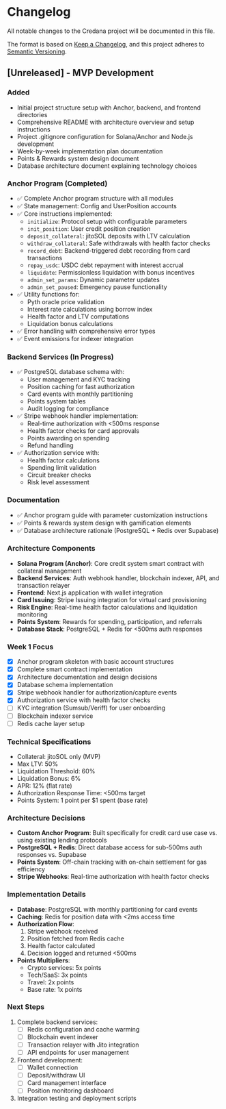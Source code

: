 # Changelog

All notable changes to the Credana project will be documented in this file.

The format is based on [Keep a Changelog](https://keepachangelog.com/en/1.0.0/),
and this project adheres to [Semantic Versioning](https://semver.org/spec/v2.0.0.html).

## [Unreleased] - MVP Development

### Added
- Initial project structure setup with Anchor, backend, and frontend directories
- Comprehensive README with architecture overview and setup instructions
- Project .gitignore configuration for Solana/Anchor and Node.js development
- Week-by-week implementation plan documentation
- Points & Rewards system design document
- Database architecture document explaining technology choices

### Anchor Program (Completed)
- ✅ Complete Anchor program structure with all modules
- ✅ State management: Config and UserPosition accounts
- ✅ Core instructions implemented:
  - `initialize`: Protocol setup with configurable parameters
  - `init_position`: User credit position creation
  - `deposit_collateral`: jitoSOL deposits with LTV calculation
  - `withdraw_collateral`: Safe withdrawals with health factor checks
  - `record_debt`: Backend-triggered debt recording from card transactions
  - `repay_usdc`: USDC debt repayment with interest accrual
  - `liquidate`: Permissionless liquidation with bonus incentives
  - `admin_set_params`: Dynamic parameter updates
  - `admin_set_paused`: Emergency pause functionality
- ✅ Utility functions for:
  - Pyth oracle price validation
  - Interest rate calculations using borrow index
  - Health factor and LTV computations
  - Liquidation bonus calculations
- ✅ Error handling with comprehensive error types
- ✅ Event emissions for indexer integration

### Backend Services (In Progress)
- ✅ PostgreSQL database schema with:
  - User management and KYC tracking
  - Position caching for fast authorization
  - Card events with monthly partitioning
  - Points system tables
  - Audit logging for compliance
- ✅ Stripe webhook handler implementation:
  - Real-time authorization with <500ms response
  - Health factor checks for card approvals
  - Points awarding on spending
  - Refund handling
- ✅ Authorization service with:
  - Health factor calculations
  - Spending limit validation
  - Circuit breaker checks
  - Risk level assessment

### Documentation
- ✅ Anchor program guide with parameter customization instructions
- ✅ Points & rewards system design with gamification elements
- ✅ Database architecture rationale (PostgreSQL + Redis over Supabase)

### Architecture Components
- **Solana Program (Anchor)**: Core credit system smart contract with collateral management
- **Backend Services**: Auth webhook handler, blockchain indexer, API, and transaction relayer
- **Frontend**: Next.js application with wallet integration
- **Card Issuing**: Stripe Issuing integration for virtual card provisioning
- **Risk Engine**: Real-time health factor calculations and liquidation monitoring
- **Points System**: Rewards for spending, participation, and referrals
- **Database Stack**: PostgreSQL + Redis for <500ms auth responses

### Week 1 Focus
- [x] Anchor program skeleton with basic account structures
- [x] Complete smart contract implementation
- [x] Architecture documentation and design decisions
- [x] Database schema implementation
- [x] Stripe webhook handler for authorization/capture events
- [x] Authorization service with health factor checks
- [ ] KYC integration (Sumsub/Veriff) for user onboarding
- [ ] Blockchain indexer service
- [ ] Redis cache layer setup

### Technical Specifications
- Collateral: jitoSOL only (MVP)
- Max LTV: 50%
- Liquidation Threshold: 60%
- Liquidation Bonus: 6%
- APR: 12% (flat rate)
- Authorization Response Time: <500ms target
- Points System: 1 point per $1 spent (base rate)

### Architecture Decisions
- **Custom Anchor Program**: Built specifically for credit card use case vs. using existing lending protocols
- **PostgreSQL + Redis**: Direct database access for sub-500ms auth responses vs. Supabase
- **Points System**: Off-chain tracking with on-chain settlement for gas efficiency
- **Stripe Webhooks**: Real-time authorization with health factor checks

### Implementation Details
- **Database**: PostgreSQL with monthly partitioning for card events
- **Caching**: Redis for position data with <2ms access time
- **Authorization Flow**:
  1. Stripe webhook received
  2. Position fetched from Redis cache
  3. Health factor calculated
  4. Decision logged and returned <500ms
- **Points Multipliers**:
  - Crypto services: 5x points
  - Tech/SaaS: 3x points
  - Travel: 2x points
  - Base rate: 1x points

### Next Steps
1. Complete backend services:
   - [ ] Redis configuration and cache warming
   - [ ] Blockchain event indexer
   - [ ] Transaction relayer with Jito integration
   - [ ] API endpoints for user management
2. Frontend development:
   - [ ] Wallet connection
   - [ ] Deposit/withdraw UI
   - [ ] Card management interface
   - [ ] Position monitoring dashboard
3. Integration testing and deployment scripts
